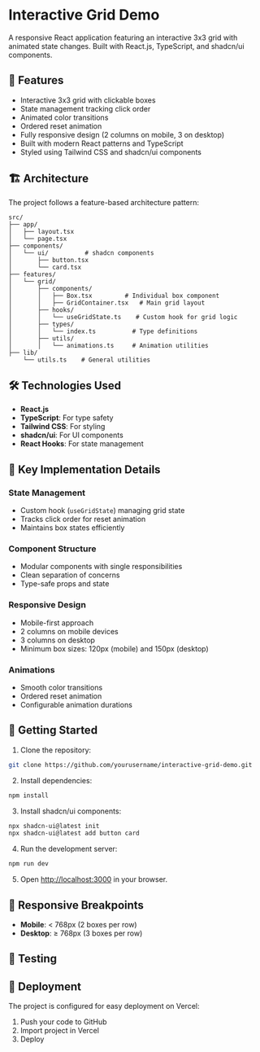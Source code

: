 # Interactive Grid Demo

A responsive React application featuring an interactive 3x3 grid with animated state changes. Built with React.js, TypeScript, and shadcn/ui components.

## 🚀 Features

- Interactive 3x3 grid with clickable boxes
- State management tracking click order
- Animated color transitions
- Ordered reset animation
- Fully responsive design (2 columns on mobile, 3 on desktop)
- Built with modern React patterns and TypeScript
- Styled using Tailwind CSS and shadcn/ui components

## 🏗️ Architecture

The project follows a feature-based architecture pattern:

```
src/
├── app/
│   ├── layout.tsx
│   └── page.tsx
├── components/
│   └── ui/          # shadcn components
│       ├── button.tsx
│       └── card.tsx
├── features/
│   └── grid/
│       ├── components/
│       │   ├── Box.tsx         # Individual box component
│       │   ├── GridContainer.tsx   # Main grid layout
│       ├── hooks/
│       │   └── useGridState.ts    # Custom hook for grid logic
│       ├── types/
│       │   └── index.ts          # Type definitions
│       ├── utils/
│       │   └── animations.ts     # Animation utilities
├── lib/
    └── utils.ts    # General utilities
```

## 🛠️ Technologies Used

- **React.js**
- **TypeScript**: For type safety
- **Tailwind CSS**: For styling
- **shadcn/ui**: For UI components
- **React Hooks**: For state management

## 🎯 Key Implementation Details

### State Management
- Custom hook (`useGridState`) managing grid state
- Tracks click order for reset animation
- Maintains box states efficiently

### Component Structure
- Modular components with single responsibilities
- Clean separation of concerns
- Type-safe props and state

### Responsive Design
- Mobile-first approach
- 2 columns on mobile devices
- 3 columns on desktop
- Minimum box sizes: 120px (mobile) and 150px (desktop)

### Animations
- Smooth color transitions
- Ordered reset animation
- Configurable animation durations

## 🚀 Getting Started

1. Clone the repository:
```bash
git clone https://github.com/yourusername/interactive-grid-demo.git
```

2. Install dependencies:
```bash
npm install
```

3. Install shadcn/ui components:
```bash
npx shadcn-ui@latest init
npx shadcn-ui@latest add button card
```

4. Run the development server:
```bash
npm run dev
```

5. Open [http://localhost:3000](http://localhost:3000) in your browser.

## 📱 Responsive Breakpoints

- **Mobile**: < 768px (2 boxes per row)
- **Desktop**: ≥ 768px (3 boxes per row)

## 🧪 Testing

## 🚀 Deployment

The project is configured for easy deployment on Vercel:

1. Push your code to GitHub
2. Import project in Vercel
3. Deploy